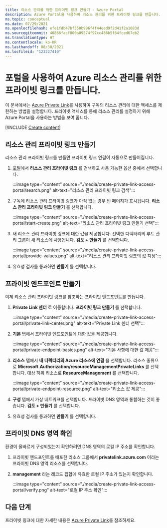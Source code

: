 ```yaml
---
title: 리소스 관리를 위한 프라이빗 링크 만들기 - Azure Portal
description: Azure Portal을 사용하여 리소스 관리를 위한 프라이빗 링크를 만듭니다.
ms.topic: conceptual
ms.date: 07/29/2021
ms.openlocfilehash: efe1fdb47bf550b996f4f44eed9f2d41f2a1083d
ms.sourcegitcommit: 40866facf800a09574f97cc486b5f64fced67eb2
ms.translationtype: HT
ms.contentlocale: ko-KR
ms.lasthandoff: 08/30/2021
ms.locfileid: "123227410"
---
```

# <a name="use-portal-to-create-private-link-for-managing-azure-resources"></a>포털을 사용하여 Azure 리소스 관리를 위한 프라이빗 링크를 만듭니다.

이 문서에서는 [Azure Private Link](../../private-link/index.yml)를 사용하여 구독의 리소스 관리에 대한 액세스를 제한하는 방법을 설명합니다. 프라이빗 액세스를 통해 리소스 관리를 설정하기 위해 Azure Portal을 사용하는 방법을 보여 줍니다.

[!INCLUDE [Create content](../../../includes/resource-manager-create-rmpl.md)]

## <a name="create-resource-management-private-link"></a>리소스 관리 프라이빗 링크 만들기

리소스 관리 프라이빗 링크를 만들면 프라이빗 링크 연결이 자동으로 만들어집니다.

1. [포털](https://portal.azure.com)에서 **리소스 관리 프라이빗 링크** 를 검색하고 사용 가능한 옵션 중에서 선택합니다.

   :::image type="content" source="./media/create-private-link-access-portal/search.png" alt-text="리소스 관리 프라이빗 링크 검색":::

1. 구독에 리소스 관리 프라이빗 링크가 아직 없는 경우 빈 페이지가 표시됩니다. **리소스 관리 프라이빗 링크 만들기** 를 선택합니다.

   :::image type="content" source="./media/create-private-link-access-portal/start-create.png" alt-text="리소스 관리 프라이빗 링크 만들기 선택":::

1. 새 리소스 관리 프라이빗 링크에 대한 값을 제공합니다. 선택한 디렉터리의 루트 관리 그룹이 새 리소스에 사용됩니다. **검토 + 만들기** 를 선택합니다.

   :::image type="content" source="./media/create-private-link-access-portal/provide-values.png" alt-text="리소스 관리 프라이빗 링크의 값 지정":::

1. 유효성 검사를 통과하면 **만들기** 를 선택합니다.

## <a name="create-private-endpoint"></a>프라이빗 엔드포인트 만들기

이제 리소스 관리 프라이빗 링크를 참조하는 프라이빗 엔드포인트를 만듭니다.

1. **Private Link 센터** 로 이동합니다. **프라이빗 링크 만들기** 를 선택합니다.

   :::image type="content" source="./media/create-private-link-access-portal/private-link-center.png" alt-text="Private Link 센터 선택":::

1. **기본** 탭에서 프라이빗 엔드포인트에 대한 값을 제공합니다.

   :::image type="content" source="./media/create-private-link-access-portal/private-endpoint-basics.png" alt-text="기본 사항에 대한 값 제공":::

1. **리소스** 탭에서 **내 디렉터리의 Azure 리소스에 연결** 을 선택합니다. 리소스 종류으로 **Microsoft.Authorization/resourceManagementPrivateLinks** 를 선택합니다. 대상 하위 리소스로 **ResourceManagement** 를 선택합니다.

   :::image type="content" source="./media/create-private-link-access-portal/private-endpoint-resource.png" alt-text="리소스 값 제공":::

1. **구성** 탭에서 가상 네트워크를 선택합니다. 프라이빗 DNS 영역과 통합하는 것이 좋습니다. **검토 + 만들기** 를 선택합니다.

1. 유효성 검사를 통과하면 **만들기** 를 선택합니다.

## <a name="verify-private-dns-zone"></a>프라이빗 DNS 영역 확인

환경이 올바르게 구성되었는지 확인하려면 DNS 영역의 로컬 IP 주소를 확인합니다.

1. 프라이빗 엔드포인트를 배포한 리소스 그룹에서 **privatelink.azure.com** 이라는 프라이빗 DNS 영역 리소스를 선택합니다.

1. **management** 라는 레코드 집합에 유효한 로컬 IP 주소가 있는지 확인합니다.

   :::image type="content" source="./media/create-private-link-access-portal/verify.png" alt-text="로컬 IP 주소 확인":::

## <a name="next-steps"></a>다음 단계

프라이빗 링크에 대한 자세한 내용은 [Azure Private Link](../../private-link/index.yml)를 참조하세요.
